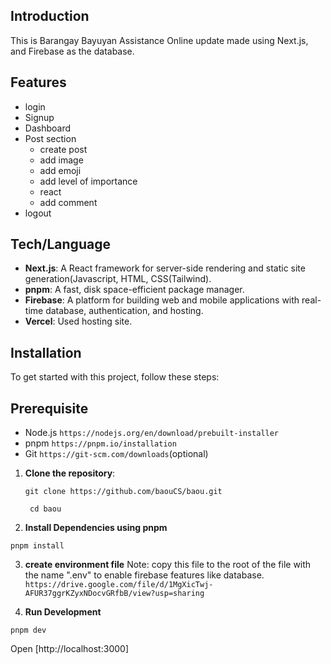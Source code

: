 ## Introduction

This is Barangay Bayuyan Assistance Online update made using Next.js, and Firebase as the database.

## Features

- login
- Signup
- Dashboard
- Post section
   - create post
   - add image
   - add emoji
   - add level of importance
   - react
   - add comment
- logout 
  

## Tech/Language
- **Next.js**: A React framework for server-side rendering and static site generation(Javascript, HTML, CSS(Tailwind).
- **pnpm**: A fast, disk space-efficient package manager.
- **Firebase**: A platform for building web and mobile applications with real-time database, authentication, and hosting.
- **Vercel**: Used hosting site.

## Installation

To get started with this project, follow these steps:

## Prerequisite

- Node.js `https://nodejs.org/en/download/prebuilt-installer`
- pnpm `https://pnpm.io/installation`
- Git `https://git-scm.com/downloads`(optional)

1. **Clone the repository**:

   `git clone https://github.com/baouCS/baou.git`

   ` cd baou`

2. **Install Dependencies using pnpm**

`pnpm install`

3. **create environment file**
   Note: copy this file to the root of the file with the name ".env" to enable firebase features like database.
   `https://drive.google.com/file/d/1MgXicTwj-AFUR37ggrKZyxNDocvGRfbB/view?usp=sharing`

4. **Run Development**

`pnpm dev`

Open [http://localhost:3000]

